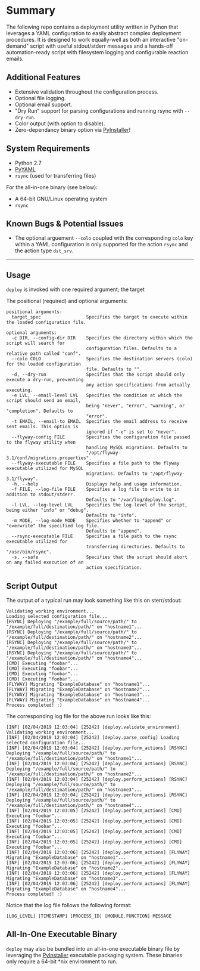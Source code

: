 # Summary

The following repo contains a deployment utility written in Python that leverages a YAML configuration to easily abstract complex deployment procedures. It is designed to work equally-well as both an interactive "on-demand" script with useful stdout/stderr messages and a hands-off automation-ready script with filesystem logging and configurable reaction emails.

## Additional Features

* Extensive validation throughout the configuration process.
* Optional file logging.
* Optional email support.
* "Dry Run" support for parsing configurations and running rsync with `--dry-run`.
* Color output (with option to disable).
* Zero-dependancy binary option via [PyInstaller](https://pyinstaller.readthedocs.io/en/stable/operating-mode.html)!

## System Requirements

* Python 2.7
* [PyYAML](https://pyyaml.org/)
* `rsync` (used for transferring files)

For the all-in-one binary (see below):

* A 64-bit GNU/Linux operating system
* `rsync`

## Known Bugs & Potential Issues

* The optional arguement `--colo` coupled with the corresponding `colo` key within a YAML configuration is only supported for the action `rsync` and the action type `dst_srv`. 

----
## Usage

`deploy` is invoked with one required argument; the target 

The positional (required) and optional arguments:
```
positional arguments:
  target_spec                 Specifies the target to execute within the loaded configuration file.

optional arguments:
  -c DIR, --config-dir DIR    Specifies the directory within which the script will search for
                              configuration files. Defaults to a relative path called "conf".
  --colo COLO                 Specifies the destination servers (colo) for the loaded configuration
                              file. Defaults to "".
  -d, --dry-run               Specifies that the script should only execute a dry-run, preventing
                              any action specifications from actually executing.
  -e LVL, --email-level LVL   Specifies the condition at which the script should send an email,
                              being "never", "error", "warning", or "completion". Defaults to
                              "error".
  -t EMAIL, --email-to EMAIL  Specifies the email address to receive sent emails. This option is
                              ignored if "-e" is set to "never".
  --flyway-config FILE        Specifies the configuration file passed to the flyway utility when
                              handling MySQL migrations. Defaults to
                              "/opt/flyway-3.1/conf/migrations.properties".
  --flyway-executable FILE    Specifies a file path to the flyway executable utilized for MySQL
                              migrations. Defaults to "/opt/flyway-3.1/flyway".
  -h, --help                  Displays help and usage information.
  -f FILE, --log-file FILE    Specifies a log file to write to in addition to stdout/stderr.
                              Defaults to "/var/log/deploy.log".
  -l LVL, --log-level LVL     Specifies the log level of the script, being either "info" or "debug".
                              Defaults to "info".
  -m MODE, --log-mode MODE    Specifies whether to "append" or "overwrite" the specified log file.
                              Defaults to "append".
  --rsync-executable FILE     Specifies a file path to the rsync executable utilized for
                              transferring directories. Defaults to "/usr/bin/rsync".
  -s, --safe                  Specifies that the script should abort on any failed execution of an
                              action specification.
```

## Script Output

The output of a typical run may look something like this on sterr/stdout:

```
Validating working environment...
Loading selected configuration file...
[RSYNC] Deploying "/example/full/source/path/" to "/example/full/destination/path/" on "hostname1"...
[RSYNC] Deploying "/example/full/source/path/" to "/example/full/destination/path/" on "hostname2"...
[RSYNC] Deploying "/example/full/source/path/" to "/example/full/destination/path/" on "hostname3"...
[RSYNC] Deploying "/example/full/source/path/" to "/example/full/destination/path/" on "hostname4"...
[CMD] Executing "foobar"...
[CMD] Executing "foobar"...
[CMD] Executing "foobar"...
[CMD] Executing "foobar"...
[FLYWAY] Migrating "ExampleDatabase" on "hostname1"...
[FLYWAY] Migrating "ExampleDatabase" on "hostname2"...
[FLYWAY] Migrating "ExampleDatabase" on "hostname3"...
[FLYWAY] Migrating "ExampleDatabase" on "hostname4"...
Process completed! :)
```

The corresponding log file for the above run looks like this:
```
[INF] [02/04/2019 12:03:04] [25242] [deploy.validate_environment] Validating working environment...
[INF] [02/04/2019 12:03:04] [25242] [deploy.parse_config] Loading selected configuration file...
[INF] [02/04/2019 12:03:04] [25242] [deploy.perform_actions] [RSYNC] Deploying "/example/full/source/path/" to "/example/full/destination/path/" on "hostname1"...
[INF] [02/04/2019 12:03:04] [25242] [deploy.perform_actions] [RSYNC] Deploying "/example/full/source/path/" to "/example/full/destination/path/" on "hostname2"...
[INF] [02/04/2019 12:03:04] [25242] [deploy.perform_actions] [RSYNC] Deploying "/example/full/source/path/" to "/example/full/destination/path/" on "hostname3"...
[INF] [02/04/2019 12:03:04] [25242] [deploy.perform_actions] [RSYNC] Deploying "/example/full/source/path/" to "/example/full/destination/path/" on "hostname4"...
[INF] [02/04/2019 12:03:05] [25242] [deploy.perform_actions] [CMD] Executing "foobar"...
[INF] [02/04/2019 12:03:05] [25242] [deploy.perform_actions] [CMD] Executing "foobar"...
[INF] [02/04/2019 12:03:05] [25242] [deploy.perform_actions] [CMD] Executing "foobar"...
[INF] [02/04/2019 12:03:05] [25242] [deploy.perform_actions] [CMD] Executing "foobar"...
[INF] [02/04/2019 12:03:06] [25242] [deploy.perform_actions] [FLYWAY] Migrating "ExampleDatabase" on "hostname1"...
[INF] [02/04/2019 12:03:06] [25242] [deploy.perform_actions] [FLYWAY] Migrating "ExampleDatabase" on "hostname2"...
[INF] [02/04/2019 12:03:06] [25242] [deploy.perform_actions] [FLYWAY] Migrating "ExampleDatabase" on "hostname3"...
[INF] [02/04/2019 12:03:06] [25242] [deploy.perform_actions] [FLYWAY] Migrating "ExampleDatabase" on "hostname4"...
Process completed! :)
```
Notice that the log file follows the following format:

```
[LOG_LEVEL] [TIMESTAMP] [PROCESS_ID] [MODULE.FUNCTION] MESSAGE
```

## All-In-One Executable Binary

`deploy` may also be bundled into an all-in-one executable binary file by leveraging the [PyInstaller](https://pyinstaller.readthedocs.io/en/stable/operating-mode.html) executable packaging system. These binaries only require a 64-bit *nix environment to run.

